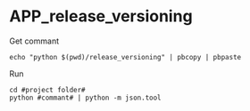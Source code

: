 # APP_release_versioning

Get commant
```
echo "python $(pwd)/release_versioning" | pbcopy | pbpaste
```

Run
```
cd #project folder#
python #commant# | python -m json.tool
```